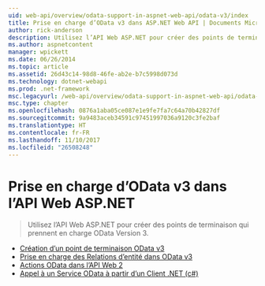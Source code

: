 ```yaml
---
uid: web-api/overview/odata-support-in-aspnet-web-api/odata-v3/index
title: Prise en charge d’OData v3 dans ASP.NET Web API | Documents Microsoft
author: rick-anderson
description: Utilisez l’API Web ASP.NET pour créer des points de terminaison qui prennent en charge OData Version 3.
ms.author: aspnetcontent
manager: wpickett
ms.date: 06/26/2014
ms.topic: article
ms.assetid: 26d43c14-98d8-46fe-ab2e-b7c5998d073d
ms.technology: dotnet-webapi
ms.prod: .net-framework
msc.legacyurl: /web-api/overview/odata-support-in-aspnet-web-api/odata-v3
msc.type: chapter
ms.openlocfilehash: 0876a1aba05ce087e1e9fe7fa7c64a70b42827df
ms.sourcegitcommit: 9a9483aceb34591c97451997036a9120c3fe2baf
ms.translationtype: HT
ms.contentlocale: fr-FR
ms.lasthandoff: 11/10/2017
ms.locfileid: "26508248"
---
```

<a name="supporting-odata-v3-in-aspnet-web-api"></a>Prise en charge d’OData v3 dans l’API Web ASP.NET
====================
> Utilisez l’API Web ASP.NET pour créer des points de terminaison qui prennent en charge OData Version 3.


- [Création d’un point de terminaison OData v3](creating-an-odata-endpoint.md)
- [Prise en charge des Relations d’entité dans OData v3](working-with-entity-relations.md)
- [Actions OData dans l’API Web 2](odata-actions.md)
- [Appel à un Service OData à partir d’un Client .NET (c#)](calling-an-odata-service-from-a-net-client.md)
